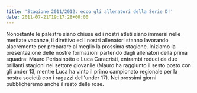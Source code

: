 ```yaml
---
title: 'Stagione 2011/2012: ecco gli allenatori della Serie D!'
date: 2011-07-21T19:17:28+00:00
---
```

Nonostante le palestre siano chiuse ed i nostri atleti siano immersi nelle meritate vacanze, il direttivo ed i nostri allenatori stanno lavorando alacremente per preparare al meglio la prossima stagione. Iniziamo la presentazione delle nostre formazioni partendo dagli allenatori della prima squadra: Mauro Perissinotto e Luca Caracristi, entrambi reduci da due brillanti stagioni nel settore giovanile (Mauro ha raggiunto il sesto posto con gli under 13, mentre Luca ha vinto il primo campionato regionale per la nostra società con i ragazzi dell'under 17). Nei prossimi giorni pubblicheremo anche il resto delle rose.
